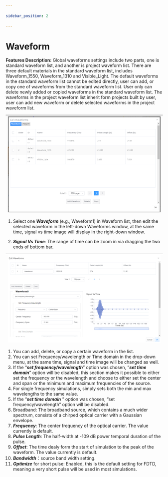 ```yaml
---

sidebar_position: 2

---
```



# Waveform 

**Features Description:** Global waveforms settings include two parts, one is standard waveform list, and another is project waveform list. There are three default materials in the standard waveform list, includes Waveform_1550, Waveform_1310 and Visible_Light. The default waveforms in the standard waveform list cannot be edited directly, user can add, or copy one of waveforms from the standard waveform list. User only can delete newly added or copied waveforms in the standard waveform list. The waveforms in the project waveform list inherit form projects built by user, user can add new waveform or delete selected waveforms in the project waveform list.

|![](../../static/img/tutorial/waveform/waveforms.png) | 
| :------------------------------------------------------------: | 


1. Select one **_Waveform_** (e.g., Waveform1) in Waveform list, then edit the selected waveform in the left-down Waveforms window, at the same time, signal vs time image will display in the right-down window.

2. **_Signal Vs Time_**: The range of time can be zoom in via dragging the two ends of bottom bar.

|![](../../static/img/tutorial/waveform/signalVsTime.png) | 
| :------------------------------------------------------------: | 


1. You can add, delete, or copy a certain waveform in the list.
2. You can set Frequency/wavelength or Time domain in the drop-down menu, at the same time, signal and time image will be changed as well.
3. If the “**_set frequency/wavelength_**” option was chosen, “**_set time domain_**” option will be disabled, this section makes it possible to either set the frequency or the wavelength and choose to either set the center and span or the minimum and maximum frequencies of the source.
4. For single frequency simulations, simply sets both the min and max wavelengths to the same value.
5. If the “**_set time domain_** ” option was chosen, “set frequency/wavelength” option will be disabled.
6. Broadband: The broadband source, which contains a much wider spectrum, consists of a chirped optical carrier with a Gaussian envelope. 
7. **_Frequency_**: The center frequency of the optical carrier. The value currently is default.
8. **_Pulse Length_**: The half-width at -109 dB power temporal duration of the pulse. 
9. **_Offset_**: The time dealy form the start of simulation to the peak of the waveform. The value currently is default.
10. **_Bandwidth_**：source band width setting.
11. **_Optimize_** for short pulse: Enabled, this is the default setting for FDTD, meaning a very short pulse will be used in most simulations.
